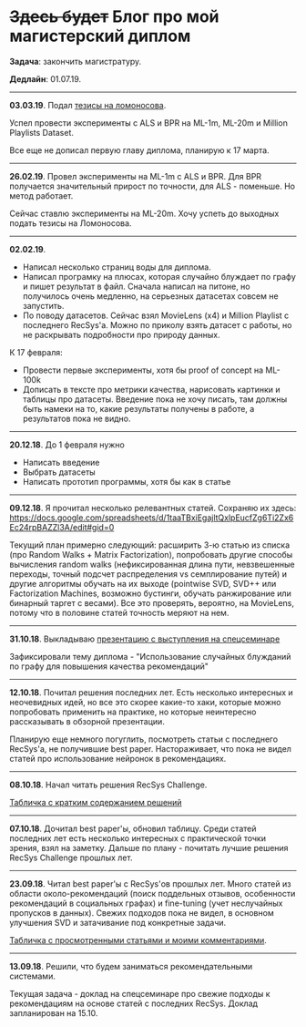 # ~~Здесь будет~~ Блог про мой магистерский диплом

**Задача**: закончить магистратуру.

**Дедлайн**: 01.07.19.

* * *

**03.03.19**. Подал [тезисы на ломоносова](https://github.com/pashakovalenko/masters_diploma/blob/master/lomonosov/thesis.pdf).

Успел провести эксперименты с ALS и BPR на ML-1m, ML-20m и Million Playlists Dataset.

Все еще не дописал первую главу диплома, планирую к 17 марта.

* * *

**26.02.19**. Провел эксперименты на ML-1m с ALS и BPR. Для BPR получается значительный прирост по точности, для ALS - поменьше. Но метод работает.

Сейчас ставлю эксперименты на ML-20m. Хочу успеть до выходных подать тезисы на Ломоносова.

* * *

**02.02.19**. 
* Написал несколько страниц воды для диплома. 
* Написал програмку на плюсах, которая случайно блуждает по графу и пишет результат в файл. Сначала написал на питоне, но получилось очень медленно, на серьезных датасетах совсем не запустить.
* По поводу датасетов. Сейчас взял MovieLens (x4) и Million Playlist с последнего RecSys'а. Можно по приколу взять датасет с работы, но не раскрывать подробности про природу данных.

К 17 февраля:
* Провести первые эксперименты, хотя бы proof of concept на ML-100k
* Дописать в тексте про метрики качества, нарисовать картинки и таблицы про датасеты. Введение пока не хочу писать, там должны быть намеки на то, какие результаты получены в работе, а результатов пока не видно.

* * *

**20.12.18**. До 1 февраля нужно
* Написать введение
* Выбрать датасеты
* Написать прототип программы, хотя бы как в статье

* * *

**09.12.18**. Я прочитал несколько релевантных статей. Сохраняю их здесь: https://docs.google.com/spreadsheets/d/1taaTBxiEgajltQxlpEucfZg6Ti2Zx6Ec24rpBAZZl3A/edit#gid=0

Текущий план примерно следующий: расширить 3-ю статью из списка (про Random Walks + Matrix Factorization), попробовать другие способы вычисления random walks (нефиксированная длина пути, невзвешенные переходы, точный подсчет распределения vs семплирование путей) и другие алгоритмы обучать на их выходе (pointwise SVD, SVD++ или Factorization Machines, возможно бустинги, обучать ранжирование или бинарный таргет с весами). Все это проверять, вероятно, на MovieLens, потому что в половине статей точность меряют на нем.

* * *

**31.10.18**. Выкладываю [презентацию с выступления на спецсеминаре](https://github.com/pashakovalenko/masters_diploma/blob/master/presentations/1_recsys.pdf)

Зафиксировали тему диплома - "Использование случайных блужданий по графу для повышения качества рекомендаций"

* * *

**12.10.18**. Почитал решения последних лет. Есть несколько интересных и неочевидных идей, но все это скорее какие-то хаки, которые можно попробовать применить на практике, но которые неинтересно рассказывать в обзорной презентации.

Планирую еще немного погуглить, посмотреть статьи с последнего RecSys'а, не получившие best paper. Настораживает, что пока не видел статей про использование нейронок в рекомендациях.

* * *

**08.10.18**. Начал читать решения RecSys Challenge. 

[Табличка с кратким содержанием решений](https://docs.google.com/spreadsheets/d/11-0LiNUxZDPdB0K-BxQjABRb64M-nsTvD-GtrCuCtcI/edit#gid=1469726117)

* * *

**07.10.18**. Дочитал best paper'ы, обновил таблицу. Среди статей последних лет есть несколько интересных с практической точки зрения, взял на заметку. Дальше по плану - почитать лучшие решения RecSys Challenge прошлых лет.

* * *

**23.09.18**. Читал best paper'ы с RecSys'ов прошлых лет. Много статей из области около-рекомендаций (поиск поддельных отзывов, особенности рекомендаций в социальных графах) и fine-tuning (учет неслучайных пропусков в данных). Свежих подходов пока не видел, в основном улучшения SVD и затачивание под конкретные задачи.

[Табличка с просмотренными статьями и моими комментариями](https://docs.google.com/spreadsheets/d/11-0LiNUxZDPdB0K-BxQjABRb64M-nsTvD-GtrCuCtcI/edit#gid=0).

* * *

**13.09.18**. Решили, что будем заниматься рекомендательными системами.

Текущая задача - доклад на спецсеминаре про свежие подходы к рекомендациям на основе статей с последних RecSys. Доклад запланирован на 15.10.
